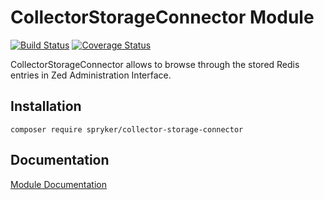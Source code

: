 # CollectorStorageConnector Module
[![Build Status](https://travis-ci.org/spryker/CollectorStorageConnector.svg)](https://travis-ci.org/spryker/CollectorStorageConnector)
[![Coverage Status](https://coveralls.io/repos/github/spryker/CollectorStorageConnector/badge.svg)](https://coveralls.io/github/spryker/CollectorStorageConnector)

CollectorStorageConnector allows to browse through the stored Redis entries in Zed Administration Interface.

## Installation

```
composer require spryker/collector-storage-connector
```

## Documentation

[Module Documentation](https://academy.spryker.com/developing_with_spryker/module_guide/infrastructure/collector/collector.html)
